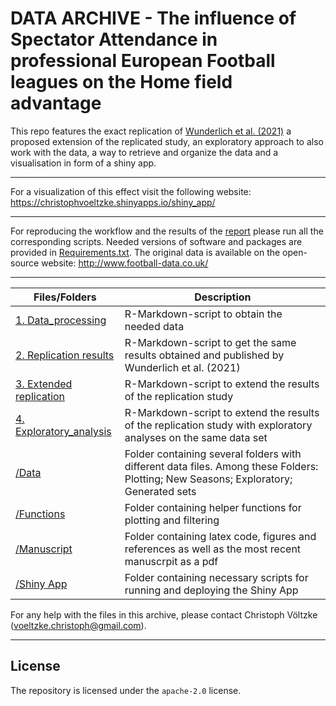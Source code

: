 DATA ARCHIVE - The influence of Spectator Attendance in professional European Football leagues on the Home field advantage
===

This repo features the exact replication of [Wunderlich et al. (2021)](https://journals.plos.org/plosone/article?id=10.1371/journal.pone.0248590) a proposed extension of the replicated study, an exploratory approach to also work with the data, a way to retrieve and organize the data and a visualisation in form of a shiny app.

---

For a visualization of this effect visit the following website: https://christophvoeltzke.shinyapps.io/shiny_app/

---

For reproducing the workflow and the results of the [report](https://github.com/christophvoe/Influence-of-Spectators-on-the-Home-advantage-in-professional-european-football/blob/main/Manuscript/Traineeship_Report.pdf) please run all the corresponding scripts. Needed versions of software and packages are provided in [Requirements.txt](https://github.com/christophvoe/Influence-of-Spectators-on-the-Home-advantage-in-professional-european-football/blob/main/Requirements.txt). The original data is available on the open-source website: http://www.football-data.co.uk/

---

| Files/Folders                 | Description   |
| -----------------             | ------------- |
|[1. Data_processing](https://github.com/christophvoe/Influence-of-Spectators-on-the-Home-advantage-in-professional-european-football/blob/main/1.%20Data%20processing.Rmd)             |R-Markdown-script to obtain the needed data|
|[2. Replication results](https://github.com/christophvoe/Influence-of-Spectators-on-the-Home-advantage-in-professional-european-football/blob/main/2.%20Replication%20results.Rmd)         |R-Markdown-script to get the same results obtained and published by Wunderlich et al. (2021)|
|[3. Extended replication](https://github.com/christophvoe/Influence-of-Spectators-on-the-Home-advantage-in-professional-european-football/blob/main/3.%20Extended%20replication.Rmd)        |R-Markdown-script to extend the results of the replication study|
|[4. Exploratory_analysis](https://github.com/christophvoe/Influence-of-Spectators-on-the-Home-advantage-in-professional-european-football/blob/main/4.%20Exploratory_analysis_Attendance_Betting.Rmd)        |R-Markdown-script to extend the results of the replication study with exploratory analyses on the same data set|
|[/Data](https://github.com/christophvoe/Influence-of-Spectators-on-the-Home-advantage-in-professional-european-football/tree/main/Data)                          |Folder containing several folders with different data files. Among these Folders: Plotting; New Seasons; Exploratory; Generated sets|
|[/Functions](https://github.com/christophvoe/Influence-of-Spectators-on-the-Home-advantage-in-professional-european-football/tree/main/Functions)                     |Folder containing  helper functions for plotting and filtering|
|[/Manuscript](https://github.com/christophvoe/Influence-of-Spectators-on-the-Home-advantage-in-professional-european-football/tree/main/Manuscript)                    |Folder containing latex code, figures and references as well as the most recent manuscrpit as a pdf|
|[/Shiny App](https://github.com/christophvoe/Influence-of-Spectators-on-the-Home-advantage-in-professional-european-football/tree/main/Shiny_app)                     |Folder containing necessary scripts for running and deploying the Shiny App|

For any help with the files in this archive, please contact Christoph Völtzke (voeltzke.christoph@gmail.com). 

---
License
---
The repository is licensed under the `apache-2.0` license.
